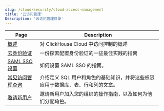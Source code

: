 ```yaml
---
slug: /cloud/security/cloud-access-management
title: '云访问管理'
Description: '云访问管理目录'
---
```


| Page                                                                                         | Description                                                                                                                                       |
|----------------------------------------------------------------------------------------------|---------------------------------------------------------------------------------------------------------------------------------------------------|
| [概述](/cloud/security/cloud-access-management/overview)                         | 对 ClickHouse Cloud 中访问控制的概述                                                                                                         |
| [云身份验证](/cloud/security/cloud-authentication)                         | 一份探索配置身份验证的一些最佳实践的指南                                                                                                       |
| [SAML SSO 设置](/cloud/security/saml-setup)                                         | 如何设置 SAML SSO 的指南。                                                                                                                     |
| [常见访问管理查询](/cloud/security/common-access-management-queries) | 介绍定义 SQL 用户和角色的基础知识，并将这些权限应用于数据库、表、行和列的文章。                                                                 |
| [邀请新用户](/cloud/security/inviting-new-users)                             | 邀请新用户加入您的组织的操作指南，以及如何为他们分配角色。                                                                                    |
